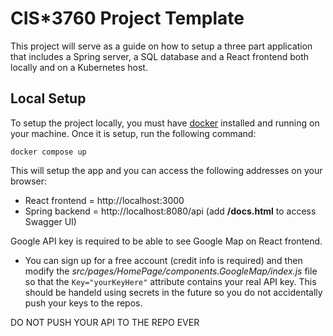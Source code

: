 # CIS*3760 Project Template

This project will serve as a guide on how to setup a three part application that includes a Spring server, a SQL database and a React frontend both locally and on a Kubernetes host.

## Local Setup

To setup the project locally, you must have [docker](https://www.docker.com/products/docker-desktop/) installed and running on your machine. Once it is setup, run the following command:

```
docker compose up
```

This will setup the app and you can access the following addresses on your browser:
- React frontend = http://localhost:3000
- Spring backend = http://localhost:8080/api (add **/docs.html** to access Swagger UI)

Google API key is required to be able to see Google Map on React frontend.

- You can sign up for a free account (credit info is required) and then modify the _src/pages/HomePage/components.GoogleMap/index.js_ file so that the ```Key="yourKeyHere"``` attribute contains your real API key. This should be handeld using secrets in the future so you do not accidentally push your keys to the repos.

DO NOT PUSH YOUR API TO THE REPO EVER